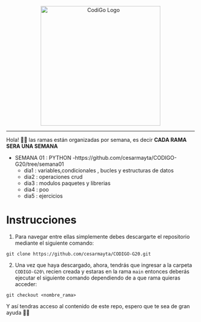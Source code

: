 <p align="center">
  <a href="https://www.tecsup.edu.pe/desarrolloweb/" target="blank"><img src="https://www.tecsup.edu.pe/desarrolloweb/img/logo-cod.svg" width="320" alt="CodiGo Logo" /></a>
</p>

---

Hola! 👋🏻 las ramas están organizadas por semana, es decir **CADA RAMA SERA UNA SEMANA**

<ul>
  <li>SEMANA 01 : PYTHON  -https://github.com/cesarmayta/CODIGO-G20/tree/semana01
      <ul>
        <li>dia1 : variables,condicionales , bucles y estructuras de datos</li>
        <li>dia2 : operaciones crud</li>
        <li>dia3 : modulos paquetes y librerias</li>
        <li>dia4 : poo</li>
        <li>dia5 : ejercicios</li>
      </ul>
  </li>
</ul>

# Instrucciones

1. Para navegar entre ellas simplemente debes descargarte el repositorio mediante el siguiente comando:

```
git clone https://github.com/cesarmayta/CODIGO-G20.git
```

2. Una vez que haya descargado, ahora, tendrás que ingresar a la carpeta `CODIGO-G20\` recien creada y estaras en la rama `main` entonces deberás ejecutar el siguiente comando dependiendo de a que rama quieras acceder:

```
git checkout <nombre_rama>
```

Y así tendras acceso al contenido de este repo, espero que te sea de gran ayuda 🙌🏻
